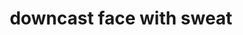 ---
layout: smileys&people
title: downcast face with sweat
emoji: downcast_face_with_sweat
permalink: 😓.html
---